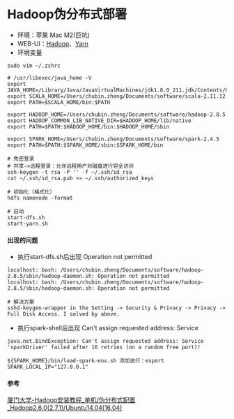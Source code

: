 # Hadoop伪分布式部署
+ 环境：苹果 Mac M2(巨坑)
+ WEB-UI：[Hadoop](http://localhost:50070)、[Yarn](http://localhost:8088/cluster)
+ 环境变量
```shell
sudo vim ~/.zshrc

# /usr/libexec/java_home -V
export JAVA_HOME=/Library/Java/JavaVirtualMachines/jdk1.8.0_211.jdk/Contents/Home
export SCALA_HOME=/Users/chubin.zheng/Documents/software/scala-2.11.12
export PATH=$SCALA_HOME/bin:$PATH

export HADOOP_HOME=/Users/chubin.zheng/Documents/software/hadoop-2.8.5
export HADOOP_COMMON_LIB_NATIVE_DIR=$HADOOP_HOME/lib/native
export PATH=$PATH:$HADOOP_HOME/bin:$HADOOP_HOME/sbin

export SPARK_HOME=/Users/chubin.zheng/Documents/software/spark-2.4.5
export PATH=$PATH:$SPARK_HOME/sbin:$SPARK_HOME/bin

# 免密登录
# 共享->远程登录：允许远程用户对磁盘进行完全访问
ssh-keygen -t rsa -P '' -f ~/.ssh/id_rsa
cat ~/.ssh/id_rsa.pub >> ~/.ssh/authorized_keys

# 初始化（格式化）
hdfs namenode -format

# 启动
start-dfs.sh
start-yarn.sh
```

#### 出现的问题
+ 执行start-dfs.sh后出现 Operation not permitted
```shell
localhost: bash: /Users/chubin.zheng/Documents/software/hadoop-2.8.5/sbin/hadoop-daemon.sh: Operation not permitted
localhost: bash: /Users/chubin.zheng/Documents/software/hadoop-2.8.5/sbin/hadoop-daemon.sh: Operation not permitted

# 解决方案
sshd-keygen-wrapper in the Setting -> Security & Privacy -> Privacy -> Full Disk Access. I solved by above.
```
+ 执行spark-shell后出现 Can't assign requested address: Service
```shell
java.net.BindException: Can't assign requested address: Service 'sparkDriver' failed after 16 retries (on a random free port)!

${SPARK_HOME}/bin/load-spark-env.sh 添加这行：export SPARK_LOCAL_IP="127.0.0.1"
```

#### 参考
[厦门大学-Hadoop安装教程_单机/伪分布式配置_Hadoop2.6.0(2.7.1)/Ubuntu14.04(16.04)](https://dblab.xmu.edu.cn/blog/7/)